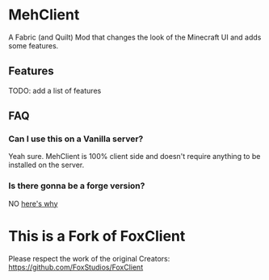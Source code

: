 # MehClient
A Fabric (and Quilt) Mod that changes the look of the Minecraft UI and adds some features.

## Features
TODO: add a list of features

## FAQ
### Can I use this on a Vanilla server?
Yeah sure. MehClient is 100% client side and doesn't require anything to be installed on the server.

### Is there gonna be a forge version?
NO [here's why](https://v.foxes4life.net/trol.png)


# This is a Fork of FoxClient
Please respect the work of the original Creators: https://github.com/FoxStudios/FoxClient
